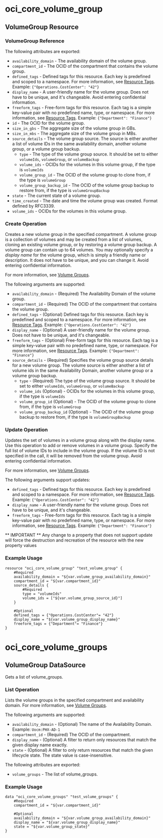 # oci_core_volume_group

## VolumeGroup Resource

### VolumeGroup Reference

The following attributes are exported:

* `availability_domain` - The availability domain of the volume group.
* `compartment_id` - The OCID of the compartment that contains the volume group.
* `defined_tags` - Defined tags for this resource. Each key is predefined and scoped to a namespace. For more information, see [Resource Tags](https://docs.us-phoenix-1.oraclecloud.com/Content/General/Concepts/resourcetags.htm).  Example: `{"Operations.CostCenter": "42"}` 
* `display_name` - A user-friendly name for the volume group. Does not have to be unique, and it's changeable. Avoid entering confidential information.
* `freeform_tags` - Free-form tags for this resource. Each tag is a simple key-value pair with no predefined name, type, or namespace. For more information, see [Resource Tags](https://docs.us-phoenix-1.oraclecloud.com/Content/General/Concepts/resourcetags.htm).  Example: `{"Department": "Finance"}` 
* `id` - The OCID for the volume group.
* `size_in_gbs` - The aggregate size of the volume group in GBs.
* `size_in_mbs` - The aggregate size of the volume group in MBs.
* `source_details` - The volume group source. The source is either another a list of volume IDs in the same availability domain, another volume group, or a volume group backup. 
	* `type` - The type of the volume group source. It should be set to either `volumeIds`, `volumeGroup`, or `volumeBackup`
	* `volume_ids` - OCIDs for the volumes in this volume group, if the type is `volumeIds`
	* `volume_group_id` - The OCID of the volume group to clone from, if the type is `volumeGroup`
	* `volume_group_backup_id` - The OCID of the volume group backup to restore from, if the type is `volumeGroupBackup` 
* `state` - The current state of a volume group.
* `time_created` - The date and time the volume group was created. Format defined by RFC3339.
* `volume_ids` - OCIDs for the volumes in this volume group.



### Create Operation
Creates a new volume group in the specified compartment.
A volume group is a collection of volumes and may be created from a list of volumes, cloning an existing
volume group, or by restoring a volume group backup. A volume group can contain up to 64 volumes.
You may optionally specify a *display name* for the volume group, which is simply a friendly name or
description. It does not have to be unique, and you can change it. Avoid entering confidential information.

For more information, see [Volume Groups](https://docs.us-phoenix-1.oraclecloud.com/Content/Block/Concepts/volumegroups.htm).


The following arguments are supported:

* `availability_domain` - (Required) The Availability Domain of the volume group.
* `compartment_id` - (Required) The OCID of the compartment that contains the volume group.
* `defined_tags` - (Optional) Defined tags for this resource. Each key is predefined and scoped to a namespace. For more information, see [Resource Tags](https://docs.us-phoenix-1.oraclecloud.com/Content/General/Concepts/resourcetags.htm).  Example: `{"Operations.CostCenter": "42"}` 
* `display_name` - (Optional) A user-friendly name for the volume group. Does not have to be unique, and it's changeable.
* `freeform_tags` - (Optional) Free-form tags for this resource. Each tag is a simple key-value pair with no predefined name, type, or namespace. For more information, see [Resource Tags](https://docs.us-phoenix-1.oraclecloud.com/Content/General/Concepts/resourcetags.htm).  Example: `{"Department": "Finance"}` 
* `source_details` - (Required) Specifies the volume group source details for a new volume group. The volume source is either another a list of volume ids in the same Availability Domain, another volume group or a volume group backup. 
	* `type` - (Required) The type of the volume group source. It should be set to either `volumeIds`, `volumeGroup`, or `volumeBackup`
	* `volume_ids` (Optional) - OCIDs for the volumes in this volume group, if the type is `volumeIds`
	* `volume_group_id` (Optional) - The OCID of the volume group to clone from, if the type is `volumeGroup`
	* `volume_group_backup_id` (Optional) - The OCID of the volume group backup to restore from, if the type is `volumeGroupBackup` 


### Update Operation
Updates the set of volumes in a volume group along with the display name. Use this operation
to add or remove volumes in a volume group. Specify the full list of volume IDs to include in the
volume group. If the volume ID is not specified in the call, it will be removed from the volume group.
Avoid entering confidential information.

For more information, see [Volume Groups](https://docs.us-phoenix-1.oraclecloud.com/Content/Block/Concepts/volumegroups.htm).


The following arguments support updates:
* `defined_tags` - Defined tags for this resource. Each key is predefined and scoped to a namespace. For more information, see [Resource Tags](https://docs.us-phoenix-1.oraclecloud.com/Content/General/Concepts/resourcetags.htm).  Example: `{"Operations.CostCenter": "42"}` 
* `display_name` - A user-friendly name for the volume group. Does not have to be unique, and it's changeable.
* `freeform_tags` - Free-form tags for this resource. Each tag is a simple key-value pair with no predefined name, type, or namespace. For more information, see [Resource Tags](https://docs.us-phoenix-1.oraclecloud.com/Content/General/Concepts/resourcetags.htm).  Example: `{"Department": "Finance"}` 


** IMPORTANT **
Any change to a property that does not support update will force the destruction and recreation of the resource with the new property values

### Example Usage

```hcl
resource "oci_core_volume_group" "test_volume_group" {
	#Required
	availability_domain = "${var.volume_group_availability_domain}"
	compartment_id = "${var.compartment_id}"
	source_details {
		#Required
		type = "volumeIds"
		volume_ids = ["${var.volume_group_source_id}"]
	}

	#Optional
	defined_tags = {"Operations.CostCenter"= "42"}
	display_name = "${var.volume_group_display_name}"
	freeform_tags = {"Department"= "Finance"}
}
```

# oci_core_volume_groups

## VolumeGroup DataSource

Gets a list of volume_groups.

### List Operation
Lists the volume groups in the specified compartment and availability domain.
For more information, see [Volume Groups](https://docs.us-phoenix-1.oraclecloud.com/Content/Block/Concepts/volumegroups.htm).

The following arguments are supported:

* `availability_domain` - (Optional) The name of the Availability Domain.  Example: `Uocm:PHX-AD-1` 
* `compartment_id` - (Required) The OCID of the compartment.
* `display_name` - (Optional) A filter to return only resources that match the given display name exactly. 
* `state` - (Optional) A filter to only return resources that match the given lifecycle state.  The state value is case-insensitive.


The following attributes are exported:

* `volume_groups` - The list of volume_groups.

### Example Usage

```hcl
data "oci_core_volume_groups" "test_volume_groups" {
	#Required
	compartment_id = "${var.compartment_id}"

	#Optional
	availability_domain = "${var.volume_group_availability_domain}"
	display_name = "${var.volume_group_display_name}"
	state = "${var.volume_group_state}"
}
```